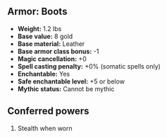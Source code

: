## Armor: Boots
- **Weight:** 1.2 lbs
- **Base value:** 8 gold
- **Base material:** Leather
- **Base armor class bonus:** -1
- **Magic cancellation:** +0
- **Spell casting penalty:** +0% (somatic spells only)
- **Enchantable:** Yes
- **Safe enchantable level:** +5 or below
- **Mythic status:** Cannot be mythic
## Conferred powers
1. Stealth when worn
